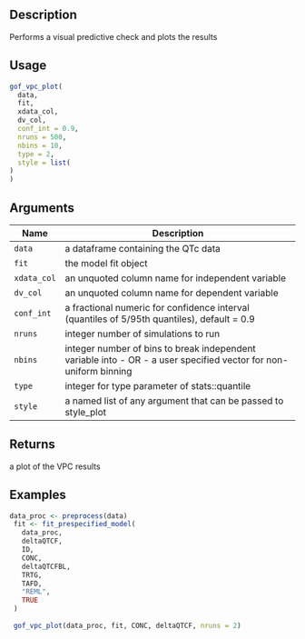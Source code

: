 ## Description

Performs a visual predictive check and plots the results

## Usage

```r
gof_vpc_plot(
  data,
  fit,
  xdata_col,
  dv_col,
  conf_int = 0.9,
  nruns = 500,
  nbins = 10,
  type = 2,
  style = list(
)
)
```

## Arguments

| Name | Description |
|------|-------------|
| `data` | a dataframe containing the QTc data |
| `fit` | the model fit object |
| `xdata_col` | an unquoted column name for independent variable |
| `dv_col` | an unquoted column name for dependent variable |
| `conf_int` | a fractional numeric for confidence interval (quantiles of 5/95th quantiles), default = 0.9 |
| `nruns` | integer number of simulations to run |
| `nbins` | integer number of bins to break independent variable into - OR - a user specified vector for non-uniform binning |
| `type` | integer for type parameter of stats::quantile |
| `style` | a named list of any argument that can be passed to style_plot |

## Returns

a plot of the VPC results

## Examples

```r
data_proc <- preprocess(data)
 fit <- fit_prespecified_model(
   data_proc,
   deltaQTCF,
   ID,
   CONC,
   deltaQTCFBL,
   TRTG,
   TAFD,
   "REML",
   TRUE
 )
 
 gof_vpc_plot(data_proc, fit, CONC, deltaQTCF, nruns = 2)
```


